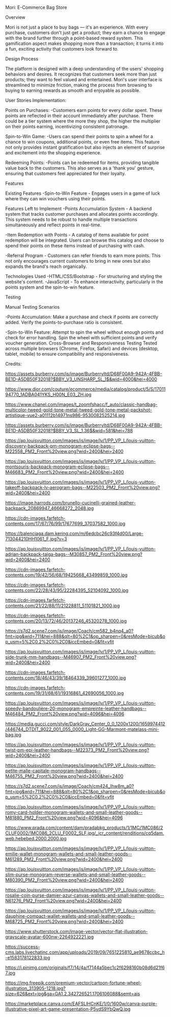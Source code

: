 Mori: E-Commerce Bag Store

Overview

Mori is not just a place to buy bags — it's an experience. With every purchase, customers don't just get a product; they earn a chance to engage with the brand further through a point-based reward system. This gamification aspect makes shopping more than a transaction; it turns it into a fun, exciting activity that customers look forward to.

Design Process

The platform is designed with a deep understanding of the users' shopping behaviors and desires. It recognizes that customers seek more than just products; they want to feel valued and entertained. Mori's user interface is streamlined to minimize friction, making the process from browsing to buying to earning rewards as smooth and enjoyable as possible.


User Stories Implementation:

Points on Purchases:
-Customers earn points for every dollar spent. These points are reflected in their account immediately after purchase. There could be a tier system where the more they shop, the higher the multiplier on their points earning, incentivizing consistent patronage.

Spin-to-Win Game:
-Users can spend their points to spin a wheel for a chance to win coupons, additional points, or even free items. This feature not only provides instant gratification but also injects an element of surprise and excitement into the shopping experience.

Redeeming Points:
-Points can be redeemed for items, providing tangible value back to the customers. This also serves as a 'thank you' gesture, ensuring that customers feel appreciated for their loyalty.

Features

Existing Features
-Spin-to-Win Feature - Engages users in a game of luck where they can win vouchers using their points.



Features Left to Implement
-Points Accumulation System - A backend system that tracks customer purchases and allocates points accordingly. This system needs to be robust to handle multiple transactions simultaneously and reflect points in real-time.

-Item Redemption with Points - A catalog of items available for point redemption will be integrated. Users can browse this catalog and choose to spend their points on these items instead of purchasing with cash.

-Referral Program - Customers can refer friends to earn more points. This not only encourages current customers to bring in new ones but also expands the brand's reach organically.

Technologies Used
-HTML/CSS/Bootstrap - For structuring and styling the website's content.
-JavaScript - To enhance interactivity, particularly in the points system and the spin-to-win feature.


Testing

Manual Testing Scenarios

-Points Accumulation:
Make a purchase and check if points are correctly added.
Verify the points-to-purchase ratio is consistent.

-Spin-to-Win Feature:
Attempt to spin the wheel without enough points and check for error handling.
Spin the wheel with sufficient points and verify voucher generation.
Cross-Browser and Responsiveness Testing
Tested across multiple browsers (Chrome, Firefox, Safari) and devices (desktop, tablet, mobile) to ensure compatibility and responsiveness.



Credits:

https://assets.burberry.com/is/image/Burberryltd/D68F00A9-942A-4FBB-BE1D-A5DB50F32018?$BBY_V3_UNSHARP_SL_1$&wid=4000&hei=4000

https://www.dior.com/couture/ecommerce/media/catalog/product/5/S/1701194770_1ADBA041YKS_H00N_E03_ZH.jpg

https://www.chanel.com/images/t_zoomfshacc/f_auto/classic-handbag-multicolor-tweed-gold-tone-metal-tweed-gold-tone-metal-packshot-artistique-vue2-a01112b14971ns986-9530082525214.jpg

https://assets.burberry.com/is/image/Burberryltd/D68F00A9-942A-4FBB-BE1D-A5DB50F32018?$BBY_V3_SL_1.36$&wid=581&hei=788

https://ap.louisvuitton.com/images/is/image/lv/1/PP_VP_L/louis-vuitton-discovery-backpack-pm-monogram-eclipse-bags--M22558_PM2_Front%20view.png?wid=2400&hei=2400

https://ap.louisvuitton.com/images/is/image/lv/1/PP_VP_L/louis-vuitton-montsouris-backpack-monogram-eclipse-bags--M46683_PM2_Front%20view.png?wid=2400&hei=2400

https://ap.louisvuitton.com/images/is/image/lv/1/PP_VP_L/louis-vuitton-takeoff-backpack-lv-aerogram-bags--M22503_PM2_Front%20view.png?wid=2400&hei=2400

https://image.harrods.com/brunello-cucinelli-grained-leather-backpack_20869947_46668272_2048.jpg

https://cdn-images.farfetch-contents.com/17/67/76/99/17677699_37037582_1000.jpg

https://balenciaga.dam.kering.com/m/6edcbc26c93f4d00/Large-713044210HH1061_F.jpg?v=3

https://ap.louisvuitton.com/images/is/image/lv/1/PP_VP_L/louis-vuitton-adrian-backpack-taiga-bags--M30857_PM2_Front%20view.png?wid=2400&hei=2400

https://cdn-images.farfetch-contents.com/19/42/56/68/19425668_43499859_1000.jpg

https://cdn-images.farfetch-contents.com/22/28/43/95/22284395_52104092_1000.jpg

https://cdn-images.farfetch-contents.com/21/22/88/11/21228811_51101821_1000.jpg

https://cdn-images.farfetch-contents.com/20/13/72/46/20137246_45320278_1000.jpg

https://s7d2.scene7.com/is/image/Coach/cm582_b4nq4_a0?fmt=jpg&wid=711&hei=888&qlt=80%2C1&op_sharpen=0&resMode=bicub&op_usm=5%2C0.2%2C0%2C0&iccEmbed=0&fit=vfit

https://ap.louisvuitton.com/images/is/image/lv/1/PP_VP_L/louis-vuitton-side-trunk-mm-handbags--M46907_PM2_Front%20view.png?wid=2400&hei=2400

https://cdn-images.farfetch-contents.com/18/46/43/39/18464339_39601277_1000.jpg

https://cdn-images.farfetch-contents.com/19/31/68/61/19316861_42690056_1000.jpg

https://ap.louisvuitton.com/images/is/image/lv/1/PP_VP_L/louis-vuitton-speedy-bandoulière-20-monogram-empreinte-leather-handbags--M46484_PM2_Front%20view.png?wid=4096&hei=4096

https://media.gucci.com/style/DarkGray_Center_0_0_1200x1200/1659974412/446744_DTDIT_9022_001_055_0000_Light-GG-Marmont-matelass-mini-bag.jpg

https://ap.louisvuitton.com/images/is/image/lv/1/PP_VP_L/louis-vuitton-twist-pm-epi-leather-handbags--M22373_PM2_Front%20view.png?wid=2400&hei=2400

https://ap.louisvuitton.com/images/is/image/lv/1/PP_VP_L/louis-vuitton-petite-malle-capitale-monogram-handbags--M46755_PM2_Front%20view.png?wid=2400&hei=2400

https://s7d2.scene7.com/is/image/Coach/cm424_lhw8m_a0?fmt=jpg&wid=711&hei=888&qlt=80%2C1&op_sharpen=0&resMode=bicub&op_usm=5%2C0.2%2C0%2C0&iccEmbed=0&fit=vfit

https://ap.louisvuitton.com/images/is/image/lv/1/PP_VP_L/louis-vuitton-romy-card-holder-monogram-wallets-and-small-leather-goods--M81880_PM2_Front%20view.png?wid=4096&hei=4096

https://www.prada.com/content/dam/pradabkg_products/1/1MC/1MC086/2CLUF0002/1MC086_2CLU_F0002_SLF.jpg/_jcr_content/renditions/cq5dam.web.hebebed.2000.2000.jpg

https://ap.louisvuitton.com/images/is/image/lv/1/PP_VP_L/louis-vuitton-emilie-wallet-monogram-wallets-and-small-leather-goods--M61289_PM2_Front%20view.png?wid=2400&hei=2400

https://ap.louisvuitton.com/images/is/image/lv/1/PP_VP_L/louis-vuitton-slim-purse-monogram-reverse-wallets-and-small-leather-goods--M80390_PM2_Front%20view.png?wid=2400&hei=2400

https://ap.louisvuitton.com/images/is/image/lv/1/PP_VP_L/louis-vuitton-rosalie-coin-purse-damier-azur-canvas-wallets-and-small-leather-goods--N61276_PM2_Front%20view.png?wid=2400&hei=2400

https://ap.louisvuitton.com/images/is/image/lv/1/PP_VP_L/louis-vuitton-dauphine-compact-wallet-wallets-and-small-leather-goods--M68725_PM2_Front%20view.png?wid=2400&hei=2400

https://www.shutterstock.com/image-vector/vector-flat-illustration-grayscale-avatar-600nw-2264922221.jpg

https://success-cms.labs.livechatinc.com/app/uploads/2019/09/7651225810_ae9678ccbc_h-e1583178122833.jpg

https://i.pinimg.com/originals/f7/14/4a/f7144a5bec1c2f6298160b08d6d21f67.jpg

https://img.freepik.com/premium-vector/cartoon-fortune-wheel-illustration_313905-1218.jpg?size=626&ext=jpg&ga=GA1.2.342726521.1706106088&semt=ais

https://marketplace.canva.com/EAFSLlHCnKE/1/0/1600w/canva-purple-illustrative-pixel-art-game-presentation-P5ydS9YbQwQ.jpg